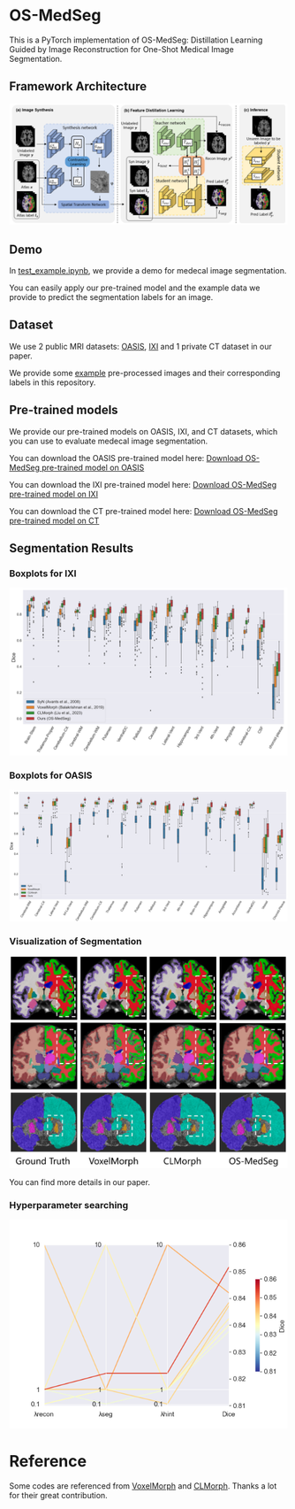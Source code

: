 # OS-MedSeg
This is a PyTorch implementation of OS-MedSeg: Distillation Learning Guided by Image Reconstruction for One-Shot Medical Image Segmentation.
## Framework Architecture
![image](https://github.com/NoviceFodder/OS-MedSeg/blob/main/figures/Framework.png)
## Demo
In [test_example.ipynb](https://github.com/NoviceFodder/OS-MedSeg/blob/main/test_example.ipynb), we provide a demo for medecal image segmentation. 

You can easily apply our pre-trained model and the example data we provide to predict the segmentation labels for an image.
## Dataset
We use 2 public MRI datasets: [OASIS](https://github.com/adalca/medical-datasets/blob/master/neurite-oasis.md), [IXI](https://github.com/junyuchen245/TransMorph_Transformer_for_Medical_Image_Registration/blob/main/IXI/TransMorph_on_IXI.md) and 1 private CT dataset in our paper. 

We provide some [example](https://github.com/NoviceFodder/OS-MedSeg/tree/main/data) pre-processed images and their corresponding labels in this repository.
## Pre-trained models
We provide our pre-trained models on OASIS, IXI, and CT datasets, which you can use to evaluate medecal image segmentation.

You can download the OASIS pre-trained model here: [Download OS-MedSeg pre-trained model on OASIS](https://drive.google.com/file/d/1zEt8aLy22FMb2lGZnYRT4u2B2cEIeeX4/view?usp=drive_link)

You can download the IXI pre-trained model here: [Download OS-MedSeg pre-trained model on IXI](https://drive.google.com/file/d/1suzlOnUWUMAWyVDIAMNu5I9fC6B1noe2/view?usp=drive_link)

You can download the CT pre-trained model here: [Download OS-MedSeg pre-trained model on CT](https://drive.google.com/file/d/19F-GZ523SAhOq4BjK9--QaC9bFGVgFQ7/view?usp=drive_link)
## Segmentation Results
### Boxplots for IXI 
![image](https://github.com/NoviceFodder/OS-MedSeg/blob/main/figures/IXI-boxplots.png)
### Boxplots for OASIS
![image](https://github.com/NoviceFodder/OS-MedSeg/blob/main/figures/OASIS-boxplots.png)
### Visualization of Segmentation
![image](https://github.com/NoviceFodder/OS-MedSeg/blob/main/figures/intro.png)

You can find more details in our paper.
### Hyperparameter searching
![image](https://github.com/NoviceFodder/OS-MedSeg/blob/main/figures/hyperparam_search.png)
# Reference
Some codes are referenced from [VoxelMorph](https://github.com/voxelmorph/voxelmorph) and [CLMorph](https://github.com/lihaoliu-cambridge/unsupervised-medical-image-segmentation). Thanks a lot for their great contribution.

